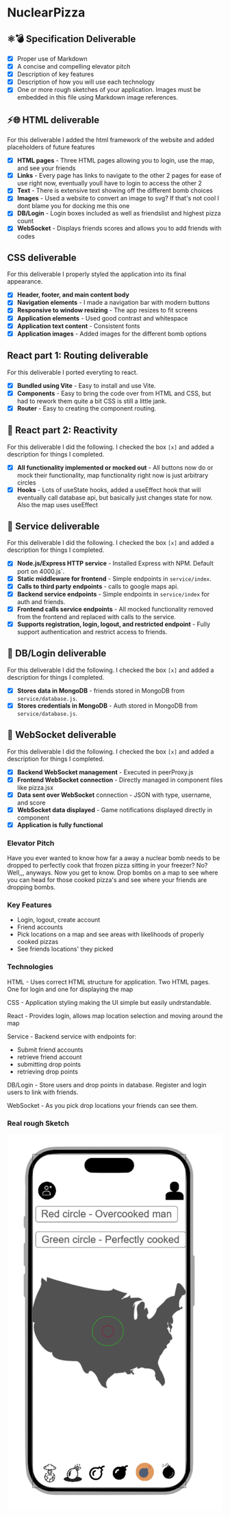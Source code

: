 # NuclearPizza

## ⚛️💣 Specification Deliverable

- [x] Proper use of Markdown
- [x] A concise and compelling elevator pitch
- [x] Description of key features
- [x] Description of how you will use each technology
- [x] One or more rough sketches of your application. Images must be embedded in this file using Markdown image references.

## ⚡🌐 HTML deliverable

For this deliverable I added the html framework of the website and added placeholders of future features

- [x] **HTML pages** - Three HTML pages allowing you to login, use the map, and see your friends
- [x] **Links** - Every page has links to navigate to the other 2 pages for ease of use right now, eventually youll have to login to access the other 2
- [x] **Text** - There is extensive text showing off the different bomb choices
- [x] **Images** - Used a website to convert an image to svg? If that's not cool I dont blame you for docking me this one
- [x] **DB/Login** - Login boxes included as well as friendslist and highest pizza count
- [x] **WebSocket** - Displays friends scores and allows you to add friends with codes

## CSS deliverable

For this deliverable I properly styled the application into its final appearance.

- [x] **Header, footer, and main content body**
- [x] **Navigation elements** - I made a navigation bar with modern buttons
- [x] **Responsive to window resizing** - The app resizes to fit screens
- [x] **Application elements** - Used good contrast and whitespace
- [x] **Application text content** - Consistent fonts
- [x] **Application images** - Added images for the different bomb options

## React part 1: Routing deliverable

For this deliverable I ported everyting to react.

- [x] **Bundled using Vite** - Easy to install and use Vite.
- [x] **Components** - Easy to bring the code over from HTML and CSS, but had to rework them quite a bit CSS is still a little jank.
- [x] **Router** - Easy to creating the component routing.

## 🚀 React part 2: Reactivity

For this deliverable I did the following. I checked the box `[x]` and added a description for things I completed.

- [x] **All functionality implemented or mocked out** - All buttons now do or mock their functionality, map functionality right now is just arbitrary circles
- [x] **Hooks** - Lots of useState hooks, added a useEffect hook that will eventually call database api, but basically just changes state for now. Also the map uses useEffect

## 🚀 Service deliverable

For this deliverable I did the following. I checked the box `[x]` and added a description for things I completed.

- [x] **Node.js/Express HTTP service** - Installed Express with NPM. Default port on 4000.js`.
- [x] **Static middleware for frontend** - Simple endpoints in `service/index`.
- [x] **Calls to third party endpoints** - calls to google maps api.
- [x] **Backend service endpoints** - Simple endpoints in `service/index` for auth and friends.
- [x] **Frontend calls service endpoints** - All mocked functionality removed from the frontend and replaced with calls to the service.
- [x] **Supports registration, login, logout, and restricted endpoint** - Fully support authentication and restrict access to friends.

## 🚀 DB/Login deliverable

For this deliverable I did the following. I checked the box `[x]` and added a description for things I completed.

- [x] **Stores data in MongoDB** - friends stored in MongoDB from `service/database.js`.
- [x] **Stores credentials in MongoDB** - Auth stored in MongoDB from `service/database.js`.

## 🚀 WebSocket deliverable

For this deliverable I did the following. I checked the box `[x]` and added a description for things I completed.

- [x] **Backend WebSocket management** - Executed in peerProxy.js
- [x] **Frontend WebSocket connection** - Directly managed in component files like pizza.jsx
- [x] **Data sent over WebSocket** connection - JSON with type, username, and score
- [x] **WebSocket data displayed** - Game notifications displayed directly in component
- [x] **Application is fully functional**

### Elevator Pitch  

Have you ever wanted to know how far a away a nuclear bomb needs to be dropped to perfectly cook that frozen pizza sitting in your freezer? No? Well,,, anyways. Now you get to know. Drop bombs on a map to see where you can head for those cooked pizza's and see where your friends are dropping bombs.

### Key Features  

- Login, logout, create account
- Friend accounts
- Pick locations on a map and see areas with likelihoods of properly cooked pizzas
- See friends locations' they picked  

### Technologies  

HTML - Uses correct HTML structure for application. Two HTML pages. One for login and one for displaying the map  

CSS - Application styling making the UI simple but easily undrstandable.  

React - Provides login, allows map location selection and moving around the map  

Service - Backend service with endpoints for:

- Submit friend accounts
- retrieve friend account
- submitting drop points  
- retrieving drop points  

DB/Login - Store users and drop points in database. Register and login users to link with friends.  

WebSocket - As you pick drop locations your friends can see them.

### Real rough Sketch

![alt text](image.png)
